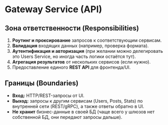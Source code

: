 # Gateway Service (API)

## Зона ответственности (Responsibilities)

1. **Роутинг и проксирование** запросов к соответствующим сервисам.
2. **Валидация** входящих данных (например, проверка формата).
3. **Аутентификация и авторизация** (при желании можно делегировать это Users Service, но иногда часть логики остаётся тут).
4. **Агрегация результатов** от нескольких сервисов (если нужно).
5. Предоставление единого **REST API** для фронтенда/UI.

## Границы (Boundaries)

- **Вход:** HTTP/REST-запросы от UI.
- **Выход:** запросы к другим сервисам (Users, Posts, Stats) по внутренней сети (REST/gRPC), а также ответы обратно в UI.
- **Не хранит** бизнес-данные в своей БД (чаще всего у шлюзов нет собственной БД, они передают запросы дальше).
